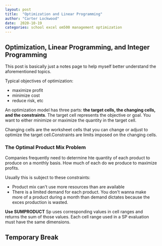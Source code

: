 ```yaml
---
layout: post
title:  "Optimization and Linear Programming"
author: "Carter Lockwood"
date:  2020-10-19
categories: school excel om500 management optimization
---
```

## **Optimization, Linear Programming, and Integer Programming**
This post is basically just a notes page to help myself better understand the aforementioned topics. 

Typical objectives of optimization:
- maximize profit
- minimize cost
- reduce risk, etc

An optimization model has three parts: **the target cells, the changing cells, and the constraints**. The target cell represents the objective or goal. You want to either minimize or maximize the quantity in the target cell.

Changing cells are the worksheet cells that you can change or adjust to optimize the target cell.Constraints are limits imposed on the changing cells.

### The Optimal Product Mix Problem
Companies frequently need to determine hte quantity of each product to produce on a monthly basis. How much of each do we produce to maximize profits. 

Usually this is subject to these constraints:
- Product mix can't use more resources than are available
- There is a limited demand for each product. You don't wanna make more of a product during a month than demand dictates because the exces production is wasted.

**Use SUMPRODUCT**
Sp uses corresponding values in cell ranges and returns the sum of those values. Each cell range used in a SP evaluation must have the same dimensions.

## Temporary Break